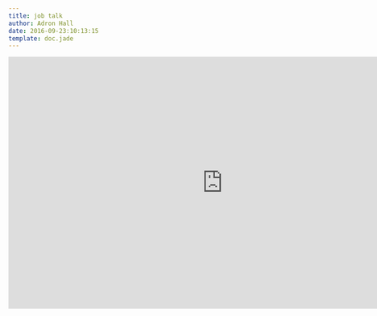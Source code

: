 ```yaml
---
title: job talk
author: Adron Hall
date: 2016-09-23:10:13:15
template: doc.jade
---
```



<div class="image float-left">
    
</div>


<iframe src="https://docs.google.com/forms/d/e/1FAIpQLSc_ankvTcXRa5CyUEPi8L1vEzJnskSEVdRznJoZKrZ_ogpObg/viewform?embedded=true" width="850" height="500" frameborder="0" marginheight="0" marginwidth="0">Loading...</iframe>